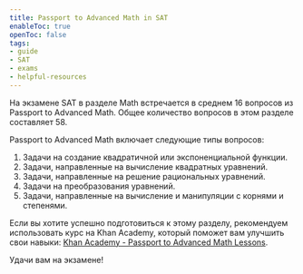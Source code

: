 ```yaml
---
title: Passport to Advanced Math in SAT
enableToc: true
openToc: false
tags:
- guide
- SAT
- exams
- helpful-resources
---
```


На экзамене SAT в разделе Math встречается в среднем 16 вопросов из Passport to Advanced Math. Общее количество вопросов в этом разделе составляет 58.

Passport to Advanced Math включает следующие типы вопросов:

1. Задачи на создание квадратичной или экспоненциальной функции. 
2. Задачи, направленные на вычисление квадратных уравнений. 
3. Задачи, направленные на решение рациональных уравнений. 
4. Задачи на преобразования уравнений.
5. Задачи, направленные на вычисление и манипуляции с корнями и степенями. 

Если вы хотите успешно подготовиться к этому разделу, рекомендуем  использовать курс на Khan Academy, который поможет вам улучшить свои навыки:
 [Khan Academy - Passport to Advanced Math Lessons](https://www.khanacademy.org/test-prep/sat/new-sat-tips-planning/about-the-sat-math-test/a/passport-to-advanced-math-lessons-by-skill). 

 Удачи вам на экзамене!
 
